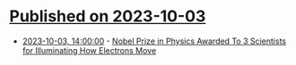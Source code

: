 # [Published on 2023-10-03](index.md)

* [2023-10-03, 14:00:00](https://science.slashdot.org/story/23/10/03/1347239/nobel-prize-in-physics-awarded-to-3-scientists-for-illuminating-how-electrons-move?utm_source=rss1.0mainlinkanon&utm_medium=feed) - [Nobel Prize in Physics Awarded To 3 Scientists for Illuminating How Electrons Move](https://science.slashdot.org/story/23/10/03/1347239/nobel-prize-in-physics-awarded-to-3-scientists-for-illuminating-how-electrons-move?utm_source=rss1.0mainlinkanon&utm_medium=feed)
